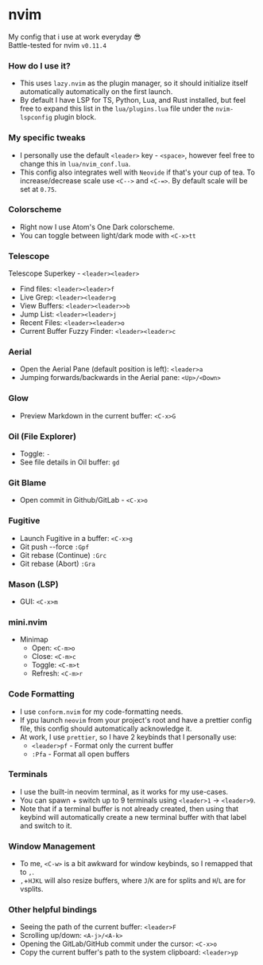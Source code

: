 # nvim
My config that i use at work everyday 😎<br>
Battle-tested for nvim `v0.11.4`

### How do I use it?
- This uses `lazy.nvim` as the plugin manager, so it should initialize itself automatically automatically on the first launch.
- By default I have LSP for TS, Python, Lua, and Rust installed, but feel free to expand this list in the `lua/plugins.lua` file under the `nvim-lspconfig` plugin block.

### My specific tweaks
- I personally use the default `<leader>` key - `<space>`, however feel free to change this in `lua/nvim_conf.lua`.
- This config also integrates well with `Neovide` if that's your cup of tea. To increase/decrease scale use `<C-->` and `<C-=>`. By default scale will be set at `0.75`.

### Colorscheme
- Right now I use Atom's One Dark colorscheme.
- You can toggle between light/dark mode with `<C-x>tt`

### Telescope
Telescope Superkey - `<leader><leader>`
- Find files: `<leader><leader>f`
- Live Grep: `<leader><leader>g`
- View Buffers: `<leader><leader>>b`
- Jump List: `<leader><leader>j`
- Recent Files: `<leader><leader>o`
- Current Buffer Fuzzy Finder: `<leader><leader>c`

### Aerial
- Open the Aerial Pane (default position is left): `<leader>a`
- Jumping forwards/backwards in the Aerial pane: `<Up>/<Down>`

### Glow
- Preview Markdown in the current buffer: `<C-x>G`

### Oil (File Explorer)
- Toggle: `-`
- See file details in Oil buffer: `gd`

### Git Blame
- Open commit in Github/GitLab - `<C-x>o`

### Fugitive 
- Launch Fugitive in a buffer: `<C-x>g`
- Git push --force `:Gpf`
- Git rebase (Continue) `:Grc`
- Git rebase (Abort) `:Gra`

### Mason (LSP)
- GUI: `<C-x>m`

### mini.nvim
- Minimap
  - Open: `<C-m>o`
  - Close: `<C-m>c`
  - Toggle: `<C-m>t`
  - Refresh: `<C-m>r`

### Code Formatting
- I use `conform.nvim` for my code-formatting needs.
- If ypu launch `neovim` from your project's root and have a prettier config file, this config should automatically acknowledge it.
- At work, I use `prettier`, so I have 2 keybinds that I personally use:
  - `<leader>pf` - Format only the current buffer
  - `:Pfa` - Format all open buffers

### Terminals
- I use the built-in neovim terminal, as it works for my use-cases.
- You can spawn + switch up to 9 terminals using `<leader>1` -> `<leader>9`.
- Note that if a terminal buffer is not already created, then using that keybind will
automatically create a new terminal buffer with that label and switch to it.

### Window Management
- To me, `<C-w>` is a bit awkward for window keybinds, so I remapped that to `,`.
- `,`+`HJKL` will also resize buffers, where `J`/`K` are for splits and `H`/`L` are for vsplits.

### Other helpful bindings
- Seeing the path of the current buffer: `<leader>F`
- Scrolling up/down: `<A-j>/<A-k>`
- Opening the GitLab/GitHub commit under the cursor: `<C-x>o`
- Copy the current buffer's path to the system clipboard: `<leader>yp`
